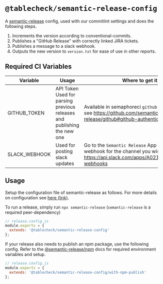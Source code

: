 # `@tablecheck/semantic-release-config`

A [semantic-release](https://semantic-release.gitbook.io/semantic-release/) config, used with our commitlint settings and does the following steps.

1. Increments the version according to conventional-commits.
2. Publishes a "GitHub Release" with correctly linked JIRA tickets.
3. Publishes a message to a slack webhook.
4. Outputs the new version to `version.txt` for ease of use in other reports.

## Required CI Variables

| Variable      | Usage                                                                   | Where to get it from                                                                                                                                      |
| ------------- | ----------------------------------------------------------------------- | --------------------------------------------------------------------------------------------------------------------------------------------------------- |
| GITHUB_TOKEN  | API Token Used for parsing previous releases and publishing the new one | Available in semaphoreci `github-releases` secret or see https://github.com/semantic-release/github#github-authentication                                 |
| SLACK_WEBHOOK | Used for posting slack updates                                          | Go to the `Semantic Release` App and generate a new webhook for the channel you wish to post to. https://api.slack.com/apps/A021U4J1CQ4/incoming-webhooks |

## Usage

Setup the configuration file of semantic-release as follows. For more details on configuration see [here (link)](https://semantic-release.gitbook.io/semantic-release/usage/configuration).

To run a release, simply run `npx semantic-release` (`semantic-release` is a required peer-dependency)

```js
// release.config.js
module.exports = {
  extends: '@tablecheck/semantic-release-config'
};
```

If your release also needs to publish an npm package, use the following config. Refer to the [@semantic-release/npm](https://github.com/semantic-release/npm) docs for required environment variables and setup.

```js
// release.config.js
module.exports = {
  extends: '@tablecheck/semantic-release-config/with-npm-publish'
};
```

